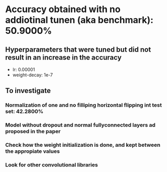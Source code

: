 # Accuracy obtained with no addiotinal tunen (aka benchmark): 50.9000%


## Hyperparameters that were tuned but did not result in an increase in the accuracy

- lr:             0.00001
- weight-decay:   1e-7


## To investigate

### Normalization of one and no filliping horizontal flipping int test set: 42.2800%

### Model without dropout and normal fullyconnected layers ad proposed in the paper

### Check how the weight initialization is done, and kept between the appropiate values 

### Look for other convolutional libraries



